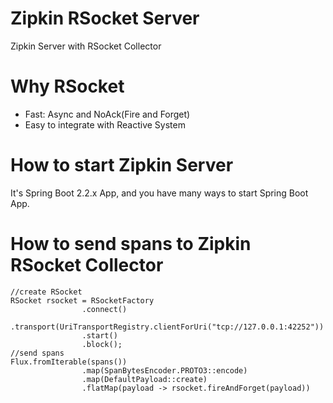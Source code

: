 Zipkin RSocket Server
=====================

Zipkin Server with RSocket Collector

# Why RSocket

* Fast: Async and NoAck(Fire and Forget)
* Easy to integrate with Reactive System

# How to start Zipkin Server

It's Spring Boot 2.2.x App, and you have many ways to start Spring Boot App.

# How to send spans to Zipkin RSocket Collector

```
//create RSocket 
RSocket rsocket = RSocketFactory
                .connect()
                .transport(UriTransportRegistry.clientForUri("tcp://127.0.0.1:42252"))
                .start()
                .block();
//send spans
Flux.fromIterable(spans())
                .map(SpanBytesEncoder.PROTO3::encode)
                .map(DefaultPayload::create)
                .flatMap(payload -> rsocket.fireAndForget(payload))
                
```

